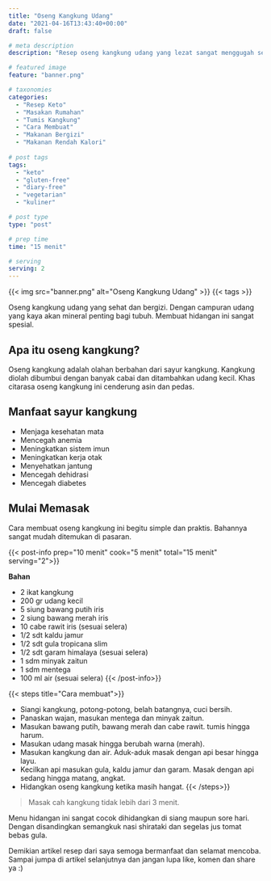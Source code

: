 ```yaml
---
title: "Oseng Kangkung Udang"
date: "2021-04-16T13:43:40+00:00"
draft: false

# meta description
description: "Resep oseng kangkung udang yang lezat sangat menggugah selera. Sangat ramah untuk diet keto."

# featured image
feature: "banner.png"

# taxonomies
categories:
  - "Resep Keto"
  - "Masakan Rumahan"
  - "Tumis Kangkung"
  - "Cara Membuat"
  - "Makanan Bergizi"
  - "Makanan Rendah Kalori"
  
# post tags
tags:
  - "keto"
  - "gluten-free"
  - "diary-free"
  - "vegetarian"
  - "kuliner"

# post type
type: "post"

# prep time
time: "15 menit"

# serving
serving: 2
---
```


{{< img src="banner.png" alt="Oseng Kangkung Udang" >}}
{{< tags >}}

Oseng kangkung udang yang sehat dan bergizi. Dengan campuran udang yang kaya akan mineral penting bagi tubuh. Membuat hidangan ini sangat spesial.

## Apa itu oseng kangkung?

Oseng kangkung adalah olahan berbahan dari sayur kangkung. Kangkung diolah dibumbui dengan banyak cabai dan ditambahkan udang kecil. Khas citarasa oseng kangkung ini cenderung asin dan pedas.

## Manfaat sayur kangkung

- Menjaga kesehatan mata
- Mencegah anemia
- Meningkatkan sistem imun
- Meningkatkan kerja otak
- Menyehatkan jantung
- Mencegah dehidrasi
- Mencegah diabetes

## Mulai Memasak
Cara membuat oseng kangkung ini begitu simple dan praktis. Bahannya sangat mudah ditemukan di pasaran. 

{{< post-info prep="10 menit" cook="5 menit" total="15 menit" serving="2">}}

__Bahan__

- 2 ikat kangkung
- 200 gr udang kecil
- 5 siung bawang putih iris
- 2 siung bawang merah iris
- 10 cabe rawit iris (sesuai selera)
- 1/2 sdt kaldu jamur
- 1/2 sdt gula tropicana slim
- 1/2 sdt garam himalaya (sesuai selera)
- 1 sdm minyak zaitun
- 1 sdm mentega
- 100 ml air (sesuai selera)
{{< /post-info>}}

{{< steps title="Cara membuat">}}
- Siangi kangkung, potong-potong, belah batangnya, cuci bersih.
- Panaskan wajan, masukan mentega dan minyak zaitun.
- Masukan bawang putih, bawang merah dan cabe rawit. tumis hingga harum.
- Masukan udang masak hingga berubah warna (merah).
- Masukan kangkung dan air. Aduk-aduk masak dengan api besar hingga layu.
- Kecilkan api masukan gula, kaldu jamur dan garam. Masak dengan api sedang hingga matang, angkat.
- Hidangkan oseng kangkung ketika masih hangat.
{{< /steps>}}

>Masak cah kangkung tidak lebih dari 3 menit.

Menu hidangan ini sangat cocok dihidangkan di siang maupun sore hari. Dengan disandingkan semangkuk nasi shirataki dan segelas jus tomat bebas gula.

Demikian artikel resep dari saya semoga bermanfaat dan selamat mencoba. Sampai jumpa di artikel selanjutnya dan jangan lupa like, komen dan share ya :)
